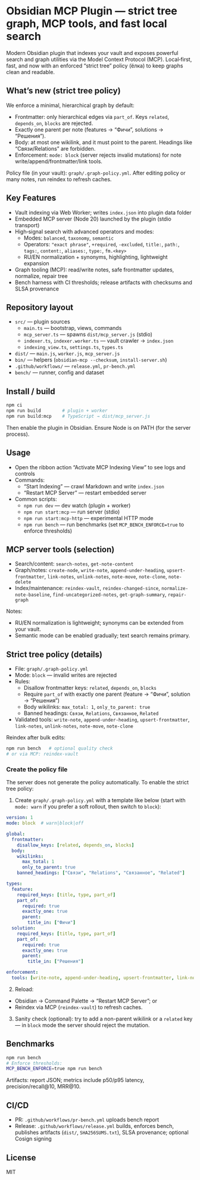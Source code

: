 # Obsidian MCP Plugin — strict tree graph, MCP tools, and fast local search

Modern Obsidian plugin that indexes your vault and exposes powerful search and graph utilities via the Model Context Protocol (MCP). Local‑first, fast, and now with an enforced “strict tree” policy (ёлка) to keep graphs clean and readable.

## What’s new (strict tree policy)

We enforce a minimal, hierarchical graph by default:
- Frontmatter: only hierarchical edges via `part_of`. Keys `related`, `depends_on`, `blocks` are rejected.
- Exactly one parent per note (features → “Фичи”, solutions → “Решения”).
- Body: at most one wikilink, and it must point to the parent. Headings like “Связи/Relations” are forbidden.
- Enforcement: `mode: block` (server rejects invalid mutations) for note write/append/frontmatter/link tools.

Policy file (in your vault): `graph/.graph-policy.yml`.
After editing policy or many notes, run reindex to refresh caches.

## Key Features

- Vault indexing via Web Worker; writes `index.json` into plugin data folder
- Embedded MCP server (Node 20) launched by the plugin (stdio transport)
- High‑signal search with advanced operators and modes:
  - Modes: `balanced`, `taxonomy`, `semantic`
  - Operators: `"exact phrase"`, `+required`, `-excluded`, `title:`, `path:`, `tags:`, `content:`, `aliases:`, `type:`, `fm.<key>`
  - RU/EN normalization + synonyms, highlighting, lightweight expansion
- Graph tooling (MCP): read/write notes, safe frontmatter updates, normalize, repair tree
- Bench harness with CI thresholds; release artifacts with checksums and SLSA provenance

## Repository layout

- `src/` — plugin sources
  - `main.ts` — bootstrap, views, commands
  - `mcp_server.ts` — spawns `dist/mcp_server.js` (stdio)
  - `indexer.ts`, `indexer.worker.ts` — vault crawler → `index.json`
  - `indexing_view.ts`, `settings.ts`, `types.ts`
- `dist/` — `main.js`, `worker.js`, `mcp_server.js`
- `bin/` — helpers (`obsidian-mcp --checksum`, `install-server.sh`)
- `.github/workflows/` — `release.yml`, `pr-bench.yml`
- `bench/` — runner, config and dataset

## Install / build

```bash
npm ci
npm run build        # plugin + worker
npm run build:mcp    # TypeScript → dist/mcp_server.js
```

Then enable the plugin in Obsidian. Ensure Node is on PATH (for the server process).

## Usage

- Open the ribbon action “Activate MCP Indexing View” to see logs and controls
- Commands:
  - “Start Indexing” — crawl Markdown and write `index.json`
  - “Restart MCP Server” — restart embedded server
- Common scripts:
  - `npm run dev` — dev watch (plugin + worker)
  - `npm run start:mcp` — run server (stdio)
  - `npm run start:mcp-http` — experimental HTTP mode
  - `npm run bench` — run benchmarks (set `MCP_BENCH_ENFORCE=true` to enforce thresholds)

## MCP server tools (selection)

- Search/content: `search-notes`, `get-note-content`
- Graph/notes: `create-node`, `write-note`, `append-under-heading`, `upsert-frontmatter`,
  `link-notes`, `unlink-notes`, `note-move`, `note-clone`, `note-delete`
- Index/maintenance: `reindex-vault`, `reindex-changed-since`, `normalize-note-baseline`,
  `find-uncategorized-notes`, `get-graph-summary`, `repair-graph`

Notes:
- RU/EN normalization is lightweight; synonyms can be extended from your vault.
- Semantic mode can be enabled gradually; text search remains primary.

## Strict tree policy (details)

- File: `graph/.graph-policy.yml`
- Mode: `block` — invalid writes are rejected
- Rules:
  - Disallow frontmatter keys: `related`, `depends_on`, `blocks`
  - Require `part_of` with exactly one parent (feature → “Фичи”, solution → “Решения”)
  - Body wikilinks: `max_total: 1`, `only_to_parent: true`
  - Banned headings: `Связи`, `Relations`, `Связанное`, `Related`
- Validated tools: `write-note`, `append-under-heading`, `upsert-frontmatter`, `link-notes`, `unlink-notes`, `note-move`, `note-clone`

Reindex after bulk edits:

```bash
npm run bench   # optional quality check
# or via MCP: reindex-vault
```

### Create the policy file

The server does not generate the policy automatically. To enable the strict tree policy:

1) Create `graph/.graph-policy.yml` with a template like below (start with `mode: warn` if you prefer a soft rollout, then switch to `block`):

```yaml
version: 1
mode: block  # warn|block|off

global:
  frontmatter:
    disallow_keys: [related, depends_on, blocks]
  body:
    wikilinks:
      max_total: 1
      only_to_parent: true
    banned_headings: ["Связи", "Relations", "Связанное", "Related"]

types:
  feature:
    required_keys: [title, type, part_of]
    part_of:
      required: true
      exactly_one: true
      parent:
        title_in: ["Фичи"]
  solution:
    required_keys: [title, type, part_of]
    part_of:
      required: true
      exactly_one: true
      parent:
        title_in: ["Решения"]

enforcement:
  tools: [write-note, append-under-heading, upsert-frontmatter, link-notes, unlink-notes, note-move, note-clone]
```

2) Reload:
- Obsidian → Command Palette → “Restart MCP Server”; or
- Reindex via MCP (`reindex-vault`) to refresh caches.

3) Sanity check (optional): try to add a non-parent wikilink or a `related` key — in `block` mode the server should reject the mutation.

## Benchmarks

```bash
npm run bench
# Enforce thresholds:
MCP_BENCH_ENFORCE=true npm run bench
```

Artifacts: report JSON; metrics include p50/p95 latency, precision/recall@10, MRR@10.

## CI/CD

- PR: `.github/workflows/pr-bench.yml` uploads bench report
- Release: `.github/workflows/release.yml` builds, enforces bench, publishes artifacts (`dist/`, `SHA256SUMS.txt`), SLSA provenance; optional Cosign signing

## License

MIT
